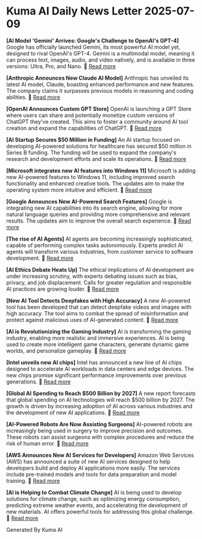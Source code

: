 # Kuma AI Daily News Letter 2025-07-09 

**[AI Model 'Gemini' Arrives: Google's Challenge to OpenAI's GPT-4]**
Google has officially launched Gemini, its most powerful AI model yet, designed to rival OpenAI's GPT-4. Gemini is a multimodal model, meaning it can process text, images, audio, and video natively, and is available in three versions: Ultra, Pro, and Nano.
🔗 [Read more](https://www.example.com/gemini-launch)

**[Anthropic Announces New Claude AI Model]**
Anthropic has unveiled its latest AI model, Claude, boasting enhanced performance and new features. The company claims it surpasses previous models in reasoning and coding abilities.
🔗 [Read more](https://www.example.com/anthropic-claude)

**[OpenAI Announces Custom GPT Store]**
OpenAI is launching a GPT Store where users can share and potentially monetize custom versions of ChatGPT they've created. This aims to foster a community around AI tool creation and expand the capabilities of ChatGPT.
🔗 [Read more](https://www.example.com/openai-gpt-store)

**[AI Startup Secures \$50 Million in Funding]**
An AI startup focused on developing AI-powered solutions for healthcare has secured \$50 million in Series B funding. The funding will be used to expand the company's research and development efforts and scale its operations.
🔗 [Read more](https://www.example.com/ai-startup-funding)

**[Microsoft integrates new AI features into Windows 11]**
Microsoft is adding new AI-powered features to Windows 11, including improved search functionality and enhanced creative tools. The updates aim to make the operating system more intuitive and efficient.
🔗 [Read more](https://www.example.com/windows-ai)

**[Google Announces New AI-Powered Search Features]**
Google is integrating new AI capabilities into its search engine, allowing for more natural language queries and providing more comprehensive and relevant results. The updates aim to improve the overall search experience.
🔗 [Read more](https://www.example.com/google-ai-search)

**[The rise of AI Agents]**
AI agents are becoming increasingly sophisticated, capable of performing complex tasks autonomously. Experts predict AI agents will transform various industries, from customer service to software development.
🔗 [Read more](https://www.example.com/ai-agents-rise)

**[AI Ethics Debate Heats Up]**
The ethical implications of AI development are under increasing scrutiny, with experts debating issues such as bias, privacy, and job displacement. Calls for greater regulation and responsible AI practices are growing louder.
🔗 [Read more](https://www.example.com/ai-ethics-debate)

**[New AI Tool Detects Deepfakes with High Accuracy]**
A new AI-powered tool has been developed that can detect deepfake videos and images with high accuracy. The tool aims to combat the spread of misinformation and protect against malicious uses of AI-generated content.
🔗 [Read more](https://www.example.com/ai-deepfake-detection)

**[AI is Revolutionizing the Gaming Industry]**
AI is transforming the gaming industry, enabling more realistic and immersive experiences. AI is being used to create more intelligent game characters, generate dynamic game worlds, and personalize gameplay.
🔗 [Read more](https://www.example.com/ai-gaming)

**[Intel unveils new AI chips]**
Intel has announced a new line of AI chips designed to accelerate AI workloads in data centers and edge devices. The new chips promise significant performance improvements over previous generations.
🔗 [Read more](https://www.example.com/intel-ai-chips)

**[Global AI Spending to Reach \$500 Billion by 2027]**
A new report forecasts that global spending on AI technologies will reach \$500 billion by 2027. The growth is driven by increasing adoption of AI across various industries and the development of new AI applications.
🔗 [Read more](https://www.example.com/ai-spending-forecast)

**[AI-Powered Robots Are Now Assisting Surgeons]**
AI-powered robots are increasingly being used in surgery to improve precision and outcomes. These robots can assist surgeons with complex procedures and reduce the risk of human error.
🔗 [Read more](https://www.example.com/ai-surgery-robots)

**[AWS Announces New AI Services for Developers]**
Amazon Web Services (AWS) has announced a suite of new AI services designed to help developers build and deploy AI applications more easily. The services include pre-trained models and tools for data preparation and model training.
🔗 [Read more](https://www.example.com/aws-ai-services)

**[AI is Helping to Combat Climate Change]**
AI is being used to develop solutions for climate change, such as optimizing energy consumption, predicting extreme weather events, and accelerating the development of new materials. AI offers powerful tools for addressing this global challenge.
🔗 [Read more](https://www.example.com/ai-climate-change)

Generated By Kuma AI